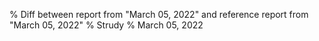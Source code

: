 % Diff between report from "March 05, 2022" and reference report from "March 05, 2022"
% Strudy
% March 05, 2022


